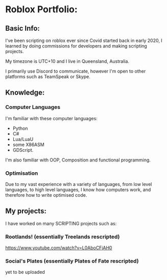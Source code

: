 # Roblox Portfolio:


## Basic Info:
I've been scripting on roblox ever since Covid started back in early 2020, I learned by doing commissions for developers and making scripting projects.

My timezone is UTC+10 and I live in Queensland, Australia.

I primarily use Discord to communicate, however I'm open to other platforms such as TeamSpeak or Skype.


## Knowledge:

### Computer Languages
  I'm familiar with these computer languages:

  - Python
  - C#
  - Lua/LuaU
  - some X86ASM
  - GDScript.


  I'm also familiar with OOP, Composition and functional programming.
  
### Optimisation

Due to my vast experience with a variety of languages, from low level languages, to high level languages, I know how computers work, and therefore how to write optimised code.


## My projects:
I have worked on many SCRIPTING projects such as:

### Rootlands! (essentially Treelands rescripted)
https://www.youtube.com/watch?v=L0AboCFjAH0

### Social's Plates (essentially Plates of Fate rescripted)
yet to be uploaded

